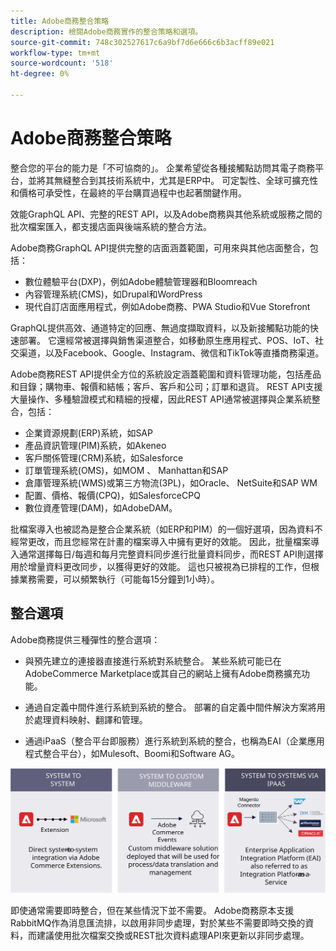 ```yaml
---
title: Adobe商務整合策略
description: 檢閱Adobe商務實作的整合策略和選項。
source-git-commit: 748c302527617c6a9bf7d6e666c6b3acff89e021
workflow-type: tm+mt
source-wordcount: '518'
ht-degree: 0%

---
```



# Adobe商務整合策略

整合您的平台的能力是「不可協商的」。 企業希望從各種接觸點訪問其電子商務平台，並將其無縫整合到其技術系統中，尤其是ERP中。 可定製性、全球可擴充性和價格可承受性，在最終的平台購買過程中也起著關鍵作用。

效能GraphQL API、完整的REST API，以及Adobe商務與其他系統或服務之間的批次檔案匯入，都支援店面與後端系統的整合方法。

Adobe商務GraphQL API提供完整的店面涵蓋範圍，可用來與其他店面整合，包括：

- 數位體驗平台(DXP)，例如Adobe體驗管理器和Bloomreach
- 內容管理系統(CMS)，如Drupal和WordPress
- 現代自訂店面應用程式，例如Adobe商務、PWA Studio和Vue Storefront

GraphQL提供高效、通道特定的回應、無過度擷取資料，以及新接觸點功能的快速部署。 它還經常被選擇與銷售渠道整合，如移動原生應用程式、POS、IoT、社交渠道，以及Facebook、Google、Instagram、微信和TikTok等直播商務渠道。

Adobe商務REST API提供全方位的系統設定涵蓋範圍和資料管理功能，包括產品和目錄；購物車、報價和結帳；客戶、客戶和公司；訂單和退貨。 REST API支援大量操作、多種驗證模式和精細的授權，因此REST API通常被選擇與企業系統整合，包括：

- 企業資源規劃(ERP)系統，如SAP
- 產品資訊管理(PIM)系統，如Akeneo
- 客戶關係管理(CRM)系統，如Salesforce
- 訂單管理系統(OMS)，如MOM 、 Manhattan和SAP
- 倉庫管理系統(WMS)或第三方物流(3PL)，如Oracle、 NetSuite和SAP WM
- 配置、價格、報價(CPQ)，如SalesforceCPQ
- 數位資產管理(DAM)，如AdobeDAM。

批檔案導入也被認為是整合企業系統（如ERP和PIM）的一個好選項，因為資料不經常更改，而且您經常在計畫的檔案導入中擁有更好的效能。 因此，批量檔案導入通常選擇每日/每週和每月完整資料同步進行批量資料同步，而REST API則選擇用於增量資料更改同步，以獲得更好的效能。 這也只被視為已排程的工作，但根據業務需要，可以頻繁執行（可能每15分鐘到1小時）。

## 整合選項

Adobe商務提供三種彈性的整合選項：

- 與預先建立的連接器直接進行系統對系統整合。 某些系統可能已在AdobeCommerce Marketplace或其自己的網站上擁有Adobe商務擴充功能。

- 通過自定義中間件進行系統到系統的整合。 部署的自定義中間件解決方案將用於處理資料映射、翻譯和管理。

- 通過iPaaS（整合平台即服務）進行系統到系統的整合，也稱為EAI（企業應用程式整合平台），如Mulesoft、Boomi和Software AG。

![Adobe商務整合選項](../../assets/playbooks/integration-options.svg)

即使通常需要即時整合，但在某些情況下並不需要。 Adobe商務原本支援RabbitMQ作為消息匯流排，以啟用非同步處理，對於某些不需要即時交換的資料，而建議使用批次檔案交換或REST批次資料處理API來更新以非同步處理。
